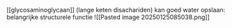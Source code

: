 [[glycosaminoglycaan]] (lange keten disachariden)
kan goed water opslaan: belangrijke structurele functie
![[Pasted image 20250125085038.png]]